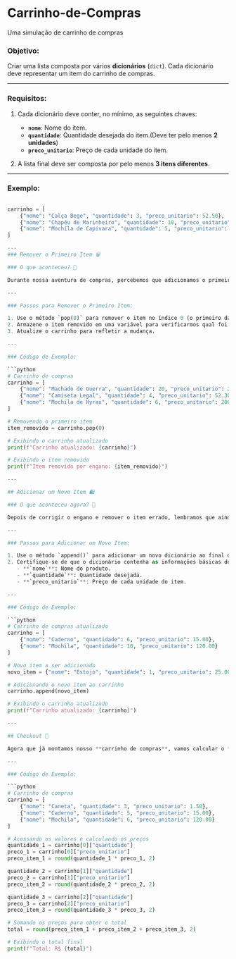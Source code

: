 # Carrinho-de-Compras
Uma simulação de carrinho de compras

### Objetivo:
Criar uma lista composta por vários **dicionários** (`dict`). Cada dicionário deve representar um item do carrinho de compras.

---

### Requisitos:
1. Cada dicionário deve conter, no mínimo, as seguintes chaves:
   - **`nome`**: Nome do item.
   - **`quantidade`**: Quantidade desejada do item.(Deve ter pelo menos **2 unidades**)
   - **`preco_unitario`**: Preço de cada unidade do item.

2. A lista final deve ser composta por pelo menos **3 itens diferentes**.

---

### Exemplo:
```python

carrinho = [
    {"nome": "Calça Bege", "quantidade": 3, "preco_unitario": 52.50},
    {"nome": "Chapéu de Marinheiro", "quantidade": 10, "preco_unitario": 42.10},
    {"nome": "Mochila de Capivara", "quantidade": 5, "preco_unitario": 120.00}
]

---
### Remover o Primeiro Item 🗑️

### O que aconteceu? 🤔

Durante nossa aventura de compras, percebemos que adicionamos o primeiro item **por engano**. Talvez tenha sido o entusiasmo de ver tantas promoções, mas agora é hora de corrigir isso e remover o item errado do nosso carrinho!

---

### Passos para Remover o Primeiro Item:

1. Use o método `pop(0)` para remover o item no índice 0 (o primeiro da lista).
2. Armazene o item removido em uma variável para verificarmos qual foi excluído.
3. Atualize o carrinho para refletir a mudança.

---

### Código de Exemplo:

```python
# Carrinho de compras
carrinho = [
    {"nome": "Machado de Guerra", "quantidade": 20, "preco_unitario": 2500.50},
    {"nome": "Camiseta Legal", "quantidade": 4, "preco_unitario": 52.30},
    {"nome": "Mochila de Hyrax", "quantidade": 6, "preco_unitario": 200.00}
]

# Removendo o primeiro item
item_removido = carrinho.pop(0)

# Exibindo o carrinho atualizado
print(f"Carrinho atualizado: {carrinho}")

# Exibindo o item removido
print(f"Item removido por engano: {item_removido}")

---

## Adicionar um Novo Item 🛍️

### O que aconteceu agora? 🤔

Depois de corrigir o engano e remover o item errado, lembramos que ainda precisamos adicionar um novo item ao carrinho — agora o item **certo**! Vamos garantir que nossa lista fique completa para finalizar a compra.

---

### Passos para Adicionar um Novo Item:

1. Use o método `append()` para adicionar um novo dicionário ao final da lista do carrinho.
2. Certifique-se de que o dicionário contenha as informações básicas do item:
   - **`nome`**: Nome do produto.
   - **`quantidade`**: Quantidade desejada.
   - **`preco_unitario`**: Preço de cada unidade do item.

---

### Código de Exemplo:

```python
# Carrinho de compras atualizado
carrinho = [
    {"nome": "Caderno", "quantidade": 6, "preco_unitario": 15.00},
    {"nome": "Mochila", "quantidade": 10, "preco_unitario": 120.00}
]

# Novo item a ser adicionado
novo_item = {"nome": "Estojo", "quantidade": 1, "preco_unitario": 25.00}

# Adicionando o novo item ao carrinho
carrinho.append(novo_item)

# Exibindo o carrinho atualizado
print(f"Carrinho atualizado: {carrinho}")

---

## Checkout 🧾

Agora que já montamos nosso **carrinho de compras**, vamos calcular o **preço final** diretamente, usando variáveis para cada cálculo e arredondando os valores com `round`.

---

### Código de Exemplo:

```python
# Carrinho de compras
carrinho = [
    {"nome": "Caneta", "quantidade": 3, "preco_unitario": 1.50},
    {"nome": "Caderno", "quantidade": 5, "preco_unitario": 15.00},
    {"nome": "Mochila", "quantidade": 6, "preco_unitario": 120.00}
]

# Acessando os valores e calculando os preços
quantidade_1 = carrinho[0]["quantidade"]
preco_1 = carrinho[0]["preco_unitario"]
preco_item_1 = round(quantidade_1 * preco_1, 2)

quantidade_2 = carrinho[1]["quantidade"]
preco_2 = carrinho[1]["preco_unitario"]
preco_item_2 = round(quantidade_2 * preco_2, 2)

quantidade_3 = carrinho[2]["quantidade"]
preco_3 = carrinho[2]["preco_unitario"]
preco_item_3 = round(quantidade_3 * preco_3, 2)

# Somando os preços para obter o total
total = round(preco_item_1 + preco_item_2 + preco_item_3, 2)

# Exibindo o total final
print(f"Total: R$ {total}")
